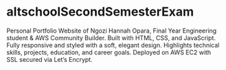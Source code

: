 # altschoolSecondSemesterExam
Personal Portfolio Website of Ngozi Hannah Opara, Final Year Engineering student &amp; AWS Community Builder. Built with HTML, CSS, and JavaScript. Fully responsive and styled with a soft, elegant design. Highlights technical skills, projects, education, and career goals. Deployed on AWS EC2 with SSL secured via Let’s Encrypt.
